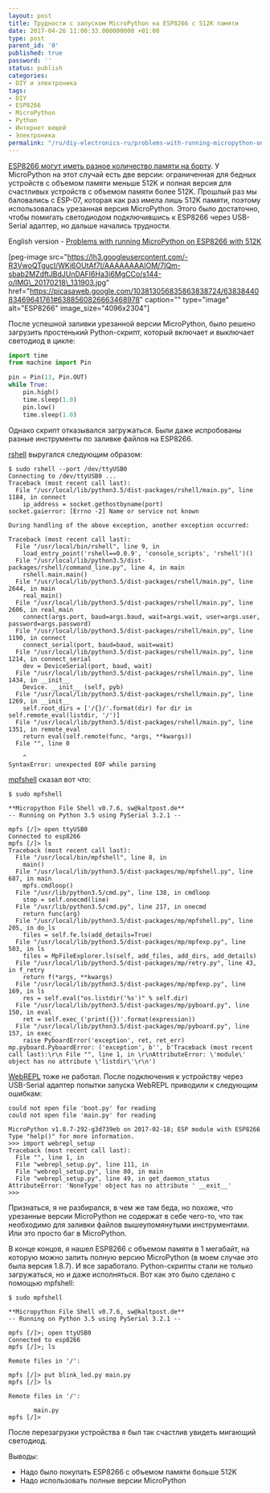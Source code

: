 ```yaml
---
layout: post
title: Трудности с запуском MicroPython на ESP8266 с 512K памяти
date: 2017-04-26 11:00:33.000000000 +01:00
type: post
parent_id: '0'
published: true
password: ''
status: publish
categories:
- DIY и электроника
tags:
- DIY
- ESP8266
- MicroPython
- Python
- Интернет вещей
- Электроника
permalink: "/ru/diy-electronics-ru/problems-with-running-micropython-on-esp8266-with-512k-2.html"
---
```

[ESP8266 могут иметь разное количество памяти на борту](/fun-ru/diy-electronics-ru/how-to-run-micropython-on-esp8266.html). У MicroPython на этот случай есть две версии: ограниченная для бедных устройств с объемом памяти меньше 512K и полная версия для счастливых устройств с объемом памяти более 512K. Прошлый раз мы баловались с&nbsp;ESP-07, которая как раз имела лишь 512K памяти, поэтому использовалась урезанная версия MicroPython. Этого было достаточно, чтобы помигать светодиодом подключившись к ESP8266 через USB-Serial адаптер, но дальше начались трудности.

English version -&nbsp;[Problems with running MicroPython on ESP8266 with 512K](/fun/diy-electronics/problems-with-running-micropython-on-esp8266-with-512k.html)

[peg-image src="https://lh3.googleusercontent.com/-R3VwoQTgucI/WKi6OUtAf7I/AAAAAAAAIOM/7lQm-sbab2MZdftJBdJUnDAFI6Ha3i6MgCCo/s144-o/IMG\_20170218\_131903.jpg" href="https://picasaweb.google.com/103813056835863838724/6383844083469641761#6388560826663468978" caption="" type="image" alt="ESP8266" image\_size="4096x2304"]

После успешной заливки урезанной версии MicroPython, было решено загрузить простенький Python-скрипт, который включает и выключает светодиод в цикле:

```python
import time
from machine import Pin

pin = Pin(13, Pin.OUT)
while True:
    pin.high()
    time.sleep(1.0)
    pin.low()
    time.sleep(1.0)
```

Однако скрипт отказывался загружаться. Были даже испробованы разные инструменты по заливке файлов на ESP8266.

[rshell](https://github.com/dhylands/rshell)&nbsp;выругался следующим образом:

```
$ sudo rshell --port /dev/ttyUSB0 
Connecting to /dev/ttyUSB0 ...
Traceback (most recent call last):
  File "/usr/local/lib/python3.5/dist-packages/rshell/main.py", line 1184, in connect
    ip_address = socket.gethostbyname(port)
socket.gaierror: [Errno -2] Name or service not known

During handling of the above exception, another exception occurred:

Traceback (most recent call last):
  File "/usr/local/bin/rshell", line 9, in 
    load_entry_point('rshell==0.0.9', 'console_scripts', 'rshell')()
  File "/usr/local/lib/python3.5/dist-packages/rshell/command_line.py", line 4, in main
    rshell.main.main()
  File "/usr/local/lib/python3.5/dist-packages/rshell/main.py", line 2644, in main
    real_main()
  File "/usr/local/lib/python3.5/dist-packages/rshell/main.py", line 2606, in real_main
    connect(args.port, baud=args.baud, wait=args.wait, user=args.user, password=args.password)
  File "/usr/local/lib/python3.5/dist-packages/rshell/main.py", line 1190, in connect
    connect_serial(port, baud=baud, wait=wait)
  File "/usr/local/lib/python3.5/dist-packages/rshell/main.py", line 1214, in connect_serial
    dev = DeviceSerial(port, baud, wait)
  File "/usr/local/lib/python3.5/dist-packages/rshell/main.py", line 1434, in __init__
    Device. __init__ (self, pyb)
  File "/usr/local/lib/python3.5/dist-packages/rshell/main.py", line 1269, in __init__
    self.root_dirs = ['/{}/'.format(dir) for dir in self.remote_eval(listdir, '/')]
  File "/usr/local/lib/python3.5/dist-packages/rshell/main.py", line 1351, in remote_eval
    return eval(self.remote(func, *args, **kwargs))
  File "", line 0
    
    ^
SyntaxError: unexpected EOF while parsing
```

[mpfshell](https://github.com/wendlers/mpfshell)&nbsp;сказал вот что:

```
$ sudo mpfshell

**Micropython File Shell v0.7.6, sw@kaltpost.de** 
-- Running on Python 3.5 using PySerial 3.2.1 --

mpfs [/]> open ttyUSB0
Connected to esp8266
mpfs [/]> ls
Traceback (most recent call last):
  File "/usr/local/bin/mpfshell", line 8, in 
    main()
  File "/usr/local/lib/python3.5/dist-packages/mp/mpfshell.py", line 687, in main
    mpfs.cmdloop()
  File "/usr/lib/python3.5/cmd.py", line 138, in cmdloop
    stop = self.onecmd(line)
  File "/usr/lib/python3.5/cmd.py", line 217, in onecmd
    return func(arg)
  File "/usr/local/lib/python3.5/dist-packages/mp/mpfshell.py", line 205, in do_ls
    files = self.fe.ls(add_details=True)
  File "/usr/local/lib/python3.5/dist-packages/mp/mpfexp.py", line 503, in ls
    files = MpFileExplorer.ls(self, add_files, add_dirs, add_details)
  File "/usr/local/lib/python3.5/dist-packages/mp/retry.py", line 43, in f_retry
    return f(*args, **kwargs)
  File "/usr/local/lib/python3.5/dist-packages/mp/mpfexp.py", line 169, in ls
    res = self.eval("os.listdir('%s')" % self.dir)
  File "/usr/local/lib/python3.5/dist-packages/mp/pyboard.py", line 150, in eval
    ret = self.exec_('print({})'.format(expression))
  File "/usr/local/lib/python3.5/dist-packages/mp/pyboard.py", line 157, in exec_
    raise PyboardError('exception', ret, ret_err)
mp.pyboard.PyboardError: ('exception', b'', b'Traceback (most recent call last):\r\n File "", line 1, in \r\nAttributeError: \'module\' object has no attribute \'listdir\'\r\n')
```

[WebREPL](https://github.com/micropython/webrepl)&nbsp;тоже не работал. После подключения к устройству через USB-Serial адаптер попытки запуска WebREPL приводили к следующим ошибкам:

```
could not open file 'boot.py' for reading
could not open file 'main.py' for reading

MicroPython v1.8.7-292-g3d739eb on 2017-02-18; ESP module with ESP8266
Type "help()" for more information.
>>> import webrepl_setup
Traceback (most recent call last):
  File "", line 1, in 
  File "webrepl_setup.py", line 111, in 
  File "webrepl_setup.py", line 80, in main
  File "webrepl_setup.py", line 49, in get_daemon_status
AttributeError: 'NoneType' object has no attribute ' __exit__'
>>>
```

Признаться, я не разбирался, в чем же там беда, но похоже, что урезанные версии MicroPython не содержат в себе чего-то, что так необходимо для заливки файлов вышеупомянутыми инструментами. Или это просто баг в MicroPython.

В конце концов, я нашел ESP8266 с объемом памяти в 1 мегабайт, на которую можно залить полную версию MicroPython (в моем случае это была версия 1.8.7). И все заработало. Python-скрипты&nbsp;стали не только загружаться, но и даже исполняться. Вот как это было сделано с помощью&nbsp;mpfshell:

```
$ sudo mpfshell

**Micropython File Shell v0.7.6, sw@kaltpost.de** 
-- Running on Python 3.5 using PySerial 3.2.1 --

mpfs [/]>; open ttyUSB0
Connected to esp8266
mpfs [/]>; ls

Remote files in '/':

mpfs [/]> put blink_led.py main.py
mpfs [/]> ls

Remote files in '/':

       main.py
mpfs [/]>
```

После перезагрузки устройства я был так счастлив увидеть мигающий светодиод.

Выводы:

- Надо было покупать ESP8266&nbsp;с объемом памяти больше 512K
- Надо использовать полные версии MicroPython
